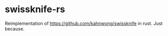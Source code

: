 # swissknife-rs

Reimplementation of <https://github.com/kahnwong/swissknife> in rust. Just because.
